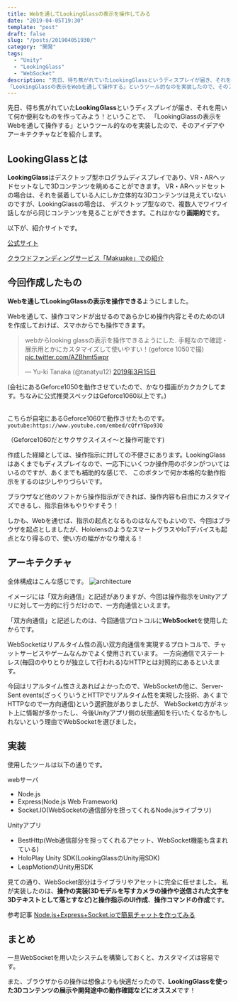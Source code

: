 ```yaml
---
title: Webを通してLookingGlassの表示を操作してみる
date: "2019-04-05T19:30"
template: "post"
draft: false
slug: "/posts/201904051930/"
category: "開発"
tags:
  - "Unity"
  - "LookingGlass"
  - "WebSocket"
description: "先日、待ち焦がれていたLookingGlassというディスプレイが届き、それを用いて何か便利なものを作ってみよう！ということで、
「LookingGlassの表示をWebを通して操作する」というツール的なのを実装したので、そのアイデアやアーキテクチャなどを紹介します。"
---
```



先日、待ち焦がれていた**LookingGlass**というディスプレイが届き、それを用いて何か便利なものを作ってみよう！ということで、
「LookingGlassの表示をWebを通して操作する」というツール的なのを実装したので、そのアイデアやアーキテクチャなどを紹介します。

## LookingGlassとは
**LookingGlass**はデスクトップ型ホログラムディスプレイであり、VR・ARヘッドセットなしで3Dコンテンツを眺めることができます。
VR・ARヘッドセットの場合は、それを装着している人にしか立体的な3Dコンテンツは見えていないのですが、LookingGlassの場合は、
デスクトップ型なので、複数人でワイワイ話しながら同じコンテンツを見ることができます。これはかなり**画期的**です。

以下が、紹介サイトです。

[公式サイト](https://lookingglassfactory.com/)

[クラウドファンディングサービス「Makuake」での紹介](https://www.makuake.com/project/lookingglass/)


## 今回作成したもの
**Webを通してLookingGlassの表示を操作できる**ようにしました。

Webを通して、操作コマンドが出せるのであらかじめ操作内容とそのためのUIを作成しておけば、スマホからでも操作できます。

<blockquote class="twitter-tweet" data-lang="ja"><p lang="ja" dir="ltr">webからlooking glassの表示を操作できるようにした. 手軽なので確認・展示用とかにカスタマイズして使いやすい！(geforce 1050で撮) <a href="https://t.co/AZBhmt5wpr">pic.twitter.com/AZBhmt5wpr</a></p>&mdash; Yu-ki Tanaka (@tanatyu12) <a href="https://twitter.com/tanatyu12/status/1106349490036826112?ref_src=twsrc%5Etfw">2019年3月15日</a></blockquote>

(会社にあるGeforce1050を動作させていたので、かなり描画がカクカクしてます。ちなみに公式推奨スペックはGeforce1060以上です。)
<br>
<br>


こちらが自宅にあるGeforce1060で動作させたものです。
`youtube:https://www.youtube.com/embed/cQfrYBpo93Q`

（Geforce1060だとサクサクスイスイ〜と操作可能です)

作成した経緯としては、操作指示に対しての不便さにあります。LookingGlassはあくまでもディスプレイなので、一応下にいくつか操作用のボタンがついてはいるのですが、あくまでも補助的な感じで、
このボタンで何か本格的な動作指示をするのは少しやりづらいです。

ブラウザなど他のソフトから操作指示ができれば、操作内容も自由にカスタマイズできるし、指示自体もやりやすそう！


しかも、Webを通せば、指示の起点となるものはなんでもよいので、今回はブラウザを起点としましたが、HololensのようなスマートグラスやIoTデバイスも起点となり得るので、使い方の幅がかなり増える！


## アーキテクチャ

全体構成はこんな感じです。
![architecture](/media/LookingGlassWebOpe.png)

イメージには「双方向通信」と記述がありますが、今回は操作指示をUnityアプリに対して一方的に行うだけので、一方向通信といえます。

「双方向通信」と記述したのは、今回通信プロトコルに**WebSocket**を使用したからです。

WebSocketはリアルタイム性の高い双方向通信を実現するプロトコルで、チャットサービスやゲームなんかでよく使用されています。
一方向通信でステートレス(毎回のやりとりが独立して行われる)なHTTPとは対照的にあるといえます。

今回はリアルタイム性さえあればよかったので、WebSocketの他に、Server-Sent events(ざっくりいうとHTTPでリアルタイム性を実現した技術、あくまでHTTPなので一方向通信)という選択肢がありましたが、
WebSocketの方がネット上に情報が多かったし、今後Unityアプリ側の状態通知を行いたくなるかもしれないという理由でWebSocketを選びました。


## 実装

使用したツールは以下の通りです。

webサーバ
- Node.js
- Express(Node.js Web Framework)
- Socket.IO(WebSocketの通信部分を担ってくれるNode.jsライブラリ)

Unityアプリ
- BestHttp(Web通信部分を担ってくれるアセット、WebSocket機能も含まれている)
- HoloPlay Unity SDK(LookingGlassのUnity用SDK)
- LeapMotionのUnity用SDK

見ての通り、WebSocket部分はライブラリやアセットに完全に任せました。
私が実装したのは、**操作の実装(3Dモデルを写すカメラの操作や送信された文字を3Dテキストとして落とすなど)**と**操作指示のUI作成**、**操作コマンドの作成**です。

参考記事
[Node.js+Express+Socket.ioで簡易チャットを作ってみる](https://qiita.com/riku-shiru/items/ffba3448f3aff152b6c1)


## まとめ
一旦WebSocketを用いたシステムを構築しておくと、カスタマイズは容易です。

また、ブラウザからの操作は想像よりも快適だったので、**LookingGlassを使った3Dコンテンツの展示や開発途中の動作確認などにオススメ**です！